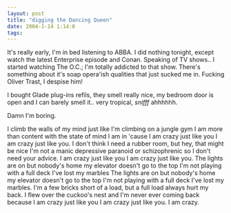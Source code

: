 ```yaml
---
layout: post
title: "digging the Dancing Queen"
date: 2004-1-14 1:14:0
tags: 
---
```


It's really early, I'm in bed listening to ABBA. I did nothing tonight, except watch the latest Enterprise episode and Conan. Speaking of TV shows.. I started watching The O.C.; I'm totally addicted to that show. There's something about it's soap opera'ish qualities that just sucked me in. Fucking Oliver Trast, I despise him!

I bought Glade plug-ins refils, they smell really nice, my bedroom door is open and I can barely smell it.. very tropical, *snifff* ahhhhhh.

Damn I'm boring.



I climb the walls of my mind just like I'm climbing on a jungle gym
I am more than content with the
state of mind I am in
'cause I am crazy just like you
I am crazy just like you.
I don't think I need a rubber room,
but hey, that might be nice
I'm not a manic depressive paranoid or schizophrenic so I don't need your advice.
I am crazy just like you
I am crazy just like you.
The lights are on but nobody's home
my elevator doesn't go to the top
I'm not playing with a full deck
I've lost my marbles
The lights are on but nobody's home
my elevator doesn't go to the top
I'm not playing with a full deck
I've lost my marbles.
I'm a few bricks short of a load,
but a full load always hurt my back.
I flew over the cuckoo's nest and
I'm never ever coming back because
I am crazy just like you
I am crazy just like you.
I am crazy.
